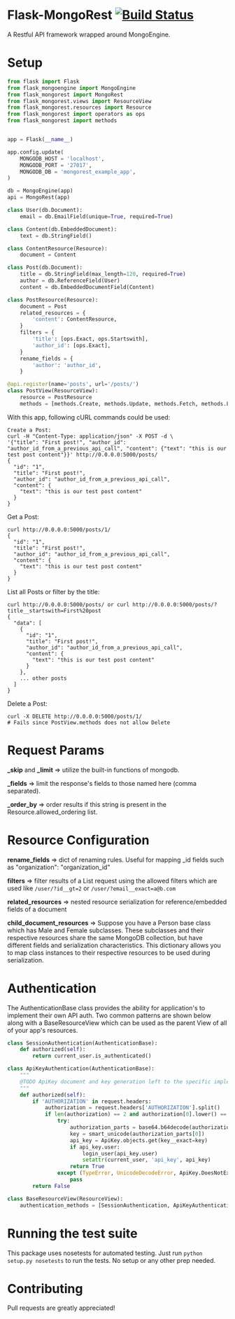 Flask-MongoRest [![Build Status](https://circleci.com/gh/closeio/flask-mongorest.png?branch=master&style=shield)](https://circleci.com/gh/closeio/flask-mongorest)
===============
A Restful API framework wrapped around MongoEngine.

Setup
=====

``` python
from flask import Flask
from flask_mongoengine import MongoEngine
from flask_mongorest import MongoRest
from flask_mongorest.views import ResourceView
from flask_mongorest.resources import Resource
from flask_mongorest import operators as ops
from flask_mongorest import methods  


app = Flask(__name__)

app.config.update(
    MONGODB_HOST = 'localhost',
    MONGODB_PORT = '27017',
    MONGODB_DB = 'mongorest_example_app',
)

db = MongoEngine(app)
api = MongoRest(app)

class User(db.Document):
    email = db.EmailField(unique=True, required=True)

class Content(db.EmbeddedDocument):
    text = db.StringField()

class ContentResource(Resource):
    document = Content

class Post(db.Document):
    title = db.StringField(max_length=120, required=True)
    author = db.ReferenceField(User)
    content = db.EmbeddedDocumentField(Content)

class PostResource(Resource):
    document = Post
    related_resources = {
        'content': ContentResource,
    }
    filters = {
        'title': [ops.Exact, ops.Startswith],
        'author_id': [ops.Exact],
    }
    rename_fields = {
        'author': 'author_id',
    }

@api.register(name='posts', url='/posts/')
class PostView(ResourceView):
    resource = PostResource
    methods = [methods.Create, methods.Update, methods.Fetch, methods.List]
```

With this app, following cURL commands could be used:
```
Create a Post:
curl -H "Content-Type: application/json" -X POST -d \
'{"title": "First post!", "author_id": "author_id_from_a_previous_api_call", "content": {"text": "this is our test post content"}}' http://0.0.0.0:5000/posts/
{
  "id": "1",
  "title": "First post!",
  "author_id": "author_id_from_a_previous_api_call",
  "content": {
    "text": "this is our test post content"
  }
} 
```
Get a Post:
```
curl http://0.0.0.0:5000/posts/1/
{
  "id": "1",
  "title": "First post!",
  "author_id": "author_id_from_a_previous_api_call",
  "content": {
    "text": "this is our test post content"
  }
} 
```
List all Posts or filter by the title:
```
curl http://0.0.0.0:5000/posts/ or curl http://0.0.0.0:5000/posts/?title__startswith=First%20post
{
  "data": [
    {
      "id": "1",
      "title": "First post!",
      "author_id": "author_id_from_a_previous_api_call",
      "content": {
        "text": "this is our test post content"
      }
    },
    ... other posts
  ]
}
```
Delete a Post:
```
curl -X DELETE http://0.0.0.0:5000/posts/1/
# Fails since PostView.methods does not allow Delete
```

Request Params
==============

**_skip** and **_limit** => utilize the built-in functions of mongodb.

**_fields** => limit the response's fields to those named here (comma separated).

**_order_by** => order results if this string is present in the Resource.allowed_ordering list.  


Resource Configuration
======================

**rename_fields** => dict of renaming rules.  Useful for mapping _id fields such as "organization": "organization_id"

**filters** => filter results of a List request using the allowed filters which are used like `/user/?id__gt=2` or `/user/?email__exact=a@b.com`

**related_resources** => nested resource serialization for reference/embedded fields of a document

**child_document_resources** => Suppose you have a Person base class which has Male and Female subclasses.  These subclasses and their respective resources share the same MongoDB collection, but have different fields and serialization characteristics.  This dictionary allows you to map class instances to their respective resources to be used during serialization.

Authentication
==============
The AuthenticationBase class provides the ability for application's to implement their own API auth.  Two common patterns are shown below along with a BaseResourceView which can be used as the parent View of all of your app's resources.
``` python
class SessionAuthentication(AuthenticationBase):
    def authorized(self):
        return current_user.is_authenticated()

class ApiKeyAuthentication(AuthenticationBase):
    """
    @TODO ApiKey document and key generation left to the specific implementation
    """
    def authorized(self):
        if 'AUTHORIZATION' in request.headers:
            authorization = request.headers['AUTHORIZATION'].split()
            if len(authorization) == 2 and authorization[0].lower() == 'basic':
                try:
                    authorization_parts = base64.b64decode(authorization[1]).partition(':')
                    key = smart_unicode(authorization_parts[0])
                    api_key = ApiKey.objects.get(key__exact=key)
                    if api_key.user:
                        login_user(api_key.user)
                        setattr(current_user, 'api_key', api_key)
                    return True
                except (TypeError, UnicodeDecodeError, ApiKey.DoesNotExist):
                    pass
        return False

class BaseResourceView(ResourceView):
    authentication_methods = [SessionAuthentication, ApiKeyAuthentication]
```

Running the test suite
======================
This package uses nosetests for automated testing. Just run `python setup.py nosetests` to run the tests. No setup or any other prep needed.

Contributing
============
Pull requests are greatly appreciated!
